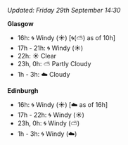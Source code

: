 *Updated: Friday 29th September 14:30*

**Glasgow**

* 16h: :cyclone: Windy (:sunny:) [:cyclone:(:partly_sunny:) as of 10h]
* 17h - 21h: :cyclone: Windy (:sunny:)
* 22h: :sunny: Clear
* 23h, 0h: :partly_sunny: Partly Cloudy
* 1h - 3h: :cloud: Cloudy

**Edinburgh**

* 16h: :cyclone: Windy (:sunny:) [:cloud: as of 16h]
* 17h - 22h: :cyclone: Windy (:sunny:)
* 23h, 0h: :cyclone: Windy (:partly_sunny:)
* 1h - 3h: :cyclone: Windy (:cloud:)
